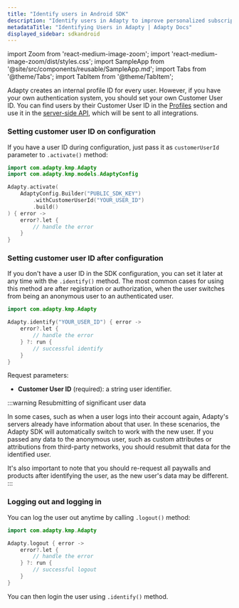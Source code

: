 ```yaml
---
title: "Identify users in Android SDK"
description: "Identify users in Adapty to improve personalized subscription experiences (Android)."
metadataTitle: "Identifying Users in Adapty | Adapty Docs"
displayed_sidebar: sdkandroid
---
```


import Zoom from 'react-medium-image-zoom';
import 'react-medium-image-zoom/dist/styles.css';
import SampleApp from '@site/src/components/reusable/SampleApp.md';
import Tabs from '@theme/Tabs';
import TabItem from '@theme/TabItem';

Adapty creates an internal profile ID for every user. However, if you have your own authentication system, you should set your own Customer User ID. You can find users by their Customer User ID in the [Profiles](profiles-crm) section and use it in the [server-side API](getting-started-with-server-side-api), which will be sent to all integrations.

### Setting customer user ID on configuration

If you have a user ID during configuration, just pass it as `customerUserId` parameter to `.activate()` method:

```kotlin showLineNumbers
import com.adapty.kmp.Adapty
import com.adapty.kmp.models.AdaptyConfig

Adapty.activate(
    AdaptyConfig.Builder("PUBLIC_SDK_KEY")
        .withCustomerUserId("YOUR_USER_ID")
        .build()
) { error ->
    error?.let {
        // handle the error
    }
}
```

<SampleApp />

### Setting customer user ID after configuration

If you don't have a user ID in the SDK configuration, you can set it later at any time with the `.identify()` method. The most common cases for using this method are after registration or authorization, when the user switches from being an anonymous user to an authenticated user.

```kotlin showLineNumbers
import com.adapty.kmp.Adapty

Adapty.identify("YOUR_USER_ID") { error ->
    error?.let {
        // handle the error
    } ?: run {
        // successful identify
    }
}
```

Request parameters:

- **Customer User ID** (required): a string user identifier.

:::warning
Resubmitting of significant user data

In some cases, such as when a user logs into their account again, Adapty's servers already have information about that user. In these scenarios, the Adapty SDK will automatically switch to work with the new user. If you passed any data to the anonymous user, such as custom attributes or attributions from third-party networks, you should resubmit that data for the identified user.

It's also important to note that you should re-request all paywalls and products after identifying the user, as the new user's data may be different.
:::

### Logging out and logging in

You can log the user out anytime by calling `.logout()` method:


```kotlin showLineNumbers
import com.adapty.kmp.Adapty

Adapty.logout { error ->
    error?.let {
        // handle the error
    } ?: run {
        // successful logout
    }
}
```

You can then login the user using `.identify()` method.